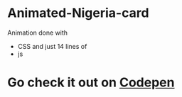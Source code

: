 # Animated-Nigeria-card

Animation done with 
- CSS and just 14 lines of 
- js
# Go check it out on [Codepen](https://codepen.io/joshuaokaka/pen/MWGevRz)
